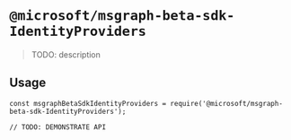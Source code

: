 # `@microsoft/msgraph-beta-sdk-IdentityProviders`

> TODO: description

## Usage

```
const msgraphBetaSdkIdentityProviders = require('@microsoft/msgraph-beta-sdk-IdentityProviders');

// TODO: DEMONSTRATE API
```
